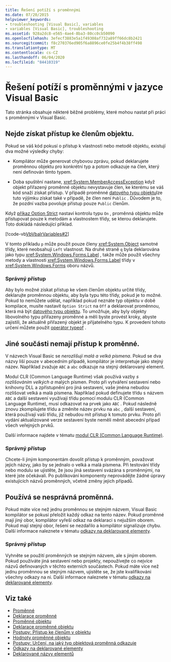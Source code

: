 ```yaml
---
title: Řešení potíží s proměnnými
ms.date: 07/20/2015
helpviewer_keywords:
- troubleshooting [Visual Basic], variables
- variables [Visual Basic], troubleshooting
ms.assetid: 928a2dc8-e565-4ae4-8ba3-80cc0cb50090
ms.openlocfilehash: 3efecf3883e5a1f49308af732a89ff66dc8b2421
ms.sourcegitcommit: f8c270376ed905f6a8896ce0fe25b4f4b38ff498
ms.translationtype: MT
ms.contentlocale: cs-CZ
ms.lasthandoff: 06/04/2020
ms.locfileid: "84410319"
---
```

# <a name="troubleshooting-variables-in-visual-basic"></a>Řešení potíží s proměnnými v jazyce Visual Basic
Tato stránka obsahuje některé běžné problémy, které mohou nastat při práci s proměnnými v Visual Basic.  
  
## <a name="unable-to-access-members-of-an-object"></a>Nejde získat přístup ke členům objektu.  
 Pokud se váš kód pokusí o přístup k vlastnosti nebo metodě objektu, existují dva možné výsledky chyby:  
  
- Kompilátor může generovat chybovou zprávu, pokud deklarujete proměnnou objektu pro konkrétní typ a potom odkazuje na člen, který není definován tímto typem.  
  
- Doba spuštění nastane, <xref:System.MemberAccessException> když objekt přiřazený proměnné objektu nevystavuje člen, ke kterému se váš kód snaží získat přístup. V případě proměnné [datového typu objektu](../../../language-reference/data-types/object-data-type.md)lze tuto výjimku získat také v případě, že člen není `Public` . Důvodem je to, že pozdní vazba povoluje přístup pouze `Public` členům.  
  
 Když [příkaz Option Strict](../../../language-reference/statements/option-strict-statement.md) nastaví kontrolu typu `On` , proměnná objektu může přistupovat pouze k metodám a vlastnostem třídy, se kterou deklarujete. Toto dokládá následující příklad.  

 [!code-vb[VbVbalrVariables#2](~/samples/snippets/visualbasic/VS_Snippets_VBCSharp/VbVbalrVariables/VB/Class1.vb#2)]  
  
 V tomto příkladu `p` může použít pouze členy <xref:System.Object> samotné třídy, které neobsahují `Left` vlastnost. Na druhé straně `q` byla deklarována jako typu <xref:System.Windows.Forms.Label> , takže může použít všechny metody a vlastnosti <xref:System.Windows.Forms.Label> třídy v <xref:System.Windows.Forms> oboru názvů.  
  
### <a name="correct-approach"></a>Správný přístup  
 Aby bylo možné získat přístup ke všem členům objektu určité třídy, deklarujte proměnnou objektu, aby byla typu této třídy, pokud je to možné. Pokud to nemůžete udělat, například pokud neznáte typ objektu v době kompilace, musíte nastavit `Option Strict` na `Off` a deklarovat proměnnou, která má být [datového typu objektu](../../../language-reference/data-types/object-data-type.md). To umožňuje, aby byly objekty libovolného typu přiřazeny proměnné a měli byste provést kroky, abyste zajistili, že aktuálně přiřazený objekt je přijatelného typu. K provedení tohoto určení můžete použít [operátor typeof](../../../language-reference/operators/typeof-operator.md) .  
  
## <a name="other-components-cannot-access-your-variable"></a>Jiné součásti nemají přístup k proměnné.  
 V názvech Visual Basic se *nerozlišují malá a velká písmena*. Pokud se dva názvy liší pouze v abecedním případě, kompilátor je interpretuje jako stejný název. Například zvažuje `ABC` a `abc` odkazuje na stejný deklarovaný element.  
  
 Modul CLR (Common Language Runtime) však používá vazby *s rozlišováním velkých a* malých písmen. Proto při vytváření sestavení nebo knihovny DLL a zpřístupnění pro jiná sestavení, vaše jména nebudou rozlišovat velká a malá písmena. Například pokud definujete třídu s názvem `ABC` a další sestavení využívají třídu pomocí modulu CLR (Common Language Runtime), musí odkazovat na prvek jako `ABC` . Pokud následně znovu zkompilujete třídu a změníte název prvku na `abc` , další sestavení, která používají vaši třídu, již nebudou mít přístup k tomuto prvku. Proto při vydání aktualizované verze sestavení byste neměli měnit abecední případ všech veřejných prvků.  
  
 Další informace najdete v tématu [modul CLR (Common Language Runtime)](../../../../standard/clr.md).  
  
### <a name="correct-approach"></a>Správný přístup  
 Chcete-li jiným komponentám dovolit přístup k proměnným, považovat jejich názvy, jako by se jednalo o velká a malá písmena. Při testování třídy nebo modulu se ujistěte, že jsou jiná sestavení svázána s proměnnými, na které jste očekávali. Po publikování komponenty neprovádějte žádné úpravy existujících názvů proměnných, včetně změny jejich případů.  
  
## <a name="wrong-variable-being-used"></a>Používá se nesprávná proměnná.  
 Pokud máte více než jednu proměnnou se stejným názvem, Visual Basic kompilátor se pokusí přeložit každý odkaz na tento název. Pokud proměnné mají jiný obor, kompilátor vyřeší odkaz na deklaraci s nejužším oborem. Pokud mají stejný obor, řešení se nezdařilo a kompilátor signalizuje chybu. Další informace naleznete v tématu [odkazy na deklarované elementy](../declared-elements/references-to-declared-elements.md).  
  
### <a name="correct-approach"></a>Správný přístup  
 Vyhněte se použití proměnných se stejným názvem, ale s jiným oborem. Pokud používáte jiná sestavení nebo projekty, nepoužívejte co nejvíce názvů definovaných v těchto externích součástech. Pokud máte více než jednu proměnnou se stejným názvem, ujistěte se, že jste kvalifikováni všechny odkazy na ni. Další informace naleznete v tématu [odkazy na deklarované elementy](../declared-elements/references-to-declared-elements.md).  
  
## <a name="see-also"></a>Viz také

- [Proměnné](index.md)
- [Deklarace proměnné](variable-declaration.md)
- [Proměnné objektu](object-variables.md)
- [Deklarace proměnné objektu](object-variable-declaration.md)
- [Postupy: Přístup ke členům v objektu](how-to-access-members-of-an-object.md)
- [Hodnoty proměnné objektu](object-variable-values.md)
- [Postupy: Určení, na jaký typ objektová proměnná odkazuje](how-to-determine-what-type-an-object-variable-refers-to.md)
- [Odkazy na deklarované elementy](../declared-elements/references-to-declared-elements.md)
- [Deklarované názvy elementů](../declared-elements/declared-element-names.md)
